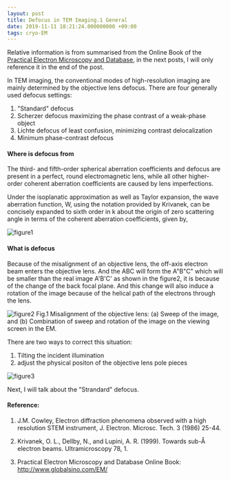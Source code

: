 ```yaml
---
layout: post
title: Defocus in TEM Imaging.1 General
date: 2019-11-11 18:21:24.000000000 +09:00
tags: cryo-EM
---
```


Relative information is from summarised from the Online Book of the [Practical Electron Microscopy and Database](http://www.globalsino.com/EM/), in the next posts, I will only reference it in the end of the post.

In TEM imaging, the conventional modes of high-resolution imaging are mainly determined by the objective lens defocus. There are four generally used defocus settings:
1. "Standard" defocus
2. Scherzer defocus maximizing the phase contrast of a weak-phase object
3. Lichte defocus of least confusion, minimizing contrast delocalization
4. Minimum phase-contrast defocus

#### Where is defocus from

The third- and fifth-order spherical aberration coefficients and defocus are present in a perfect, round electromagnetic lens, while all other higher-order coherent aberration coefficients are caused by lens imperfections. 

Under the isoplanatic approximation as well as Taylor expansion, the wave aberration function, W, using the notation provided by Krivanek, can be concisely expanded to sixth order in k about the origin of zero scattering angle in terms of the coherent aberration coefficients, given by,

![figure1](http://www.globalsino.com/EM/image1/3752d.gif)

#### What is defocus

Because of the misalignment of an objective lens, the off-axis electron beam enters the objective lens. And the ABC will form the A"B"C" which will be smaller than the real image A'B'C' as shown in the figure2, it is because of the change of the back focal plane. And this change will also induce a rotation of the image because of the helical path of the electrons through the lens.

![figure2](http://www.globalsino.com/EM/image1/1981a.jpg)
Fig.1 Misalignment of the objective lens: (a) Sweep of the image, and (b) Combination of sweep and rotation of the image on the viewing screen in the EM.

There are two ways to correct this situation:
1. Tilting the incident illumination
2. adjust the physical positon of the objective lens pole pieces

![figure3](http://www.globalsino.com/EM/image1/1981b.jpg)

Next, I will talk about the "Strandard" defocus.

#### Reference:

1. J.M. Cowley, Electron diffraction phenomena observed with a high resolution STEM instrument, J. Electron. Microsc. Tech. 3 (1986) 25-44.

2. Krivanek, O. L., Dellby, N., and Lupini, A. R. (1999). Towards sub-Å electron beams. Ultramicroscopy 78, 1.

3. Practical Electron Microscopy and Database Online Book: http://www.globalsino.com/EM/

